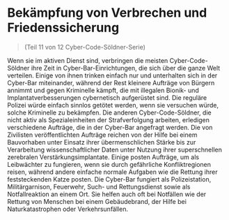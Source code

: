# Bekämpfung von Verbrechen und Friedenssicherung
> (Teil 11 von 12 Cyber-Code-Söldner-Serie)

Wenn sie im aktiven Dienst sind, verbringen die meisten Cyber-Code-Söldner ihre Zeit in Cyber-Bar-Einrichtungen, die sich über die ganze Welt verteilen. Einige von ihnen trinken einfach nur und unterhalten sich in der Cyber-Bar miteinander, während der Rest kleinere Aufträge von Bürgern annimmt und gegen Kriminelle kämpft, die mit illegalen Bionik- und Implantatverbesserungen cybernetisch aufgerüstet sind. Die reguläre Polizei würde einfach sinnlos getötet werden, wenn sie versuchen würde, solche Kriminelle zu bekämpfen. Die anderen Cyber-Code-Söldner, die nicht aktiv als Spezialeinheiten der Strafverfolgung arbeiten, erledigen verschiedene Aufträge, die in der Cyber-Bar angefragt werden. Die von Zivilisten veröffentlichten Aufträge reichen von der Hilfe bei einem Bauvorhaben unter Einsatz ihrer übermenschlichen Stärke bis zur Verarbeitung wissenschaftlicher Daten unter Nutzung ihrer superschnellen zerebralen Verstärkungsimplantate. Einige posten Aufträge, um als Leibwächter zu fungieren, wenn sie durch gefährliche Konfliktregionen reisen, während andere einfache normale Aufgaben wie die Rettung ihrer feststeckenden Katze posten. Die Cyber-Bar fungiert als Polizeistation, Militärgarnison, Feuerwehr, Such- und Rettungsdienst sowie als Notfallreaktion an einem Ort. Sie helfen auch oft bei Notfällen wie der Rettung von Menschen bei einem Gebäudebrand, der Hilfe bei Naturkatastrophen oder Verkehrsunfällen.
